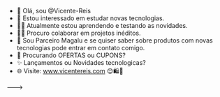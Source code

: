 - 📱 Olá, sou @Vicente-Reis 
- 👀 Estou interessado em estudar novas tecnologias. 
- 🧑‍⚖️ Atualmente estou aprendendo e testando as novidades. 
- 🙋‍♂️ Procuro colaborar em projetos inéditos. 
- 🏪 Sou Parceiro Magalu e se quiser saber sobre produtos com novas tecnologias pode entrar em contato comigo. 
- 🤑 Procurando OFERTAS ou CUPONS?  
- ✨ Lançamentos ou Novidades tecnologicas? 
- 🌐 Visite: www.vicentereis.com 😊🛍️🚀
<!---
Vicente-Reis/VR-CONSULTORIA é um repositório ✨ especial ✨ porque seu `README.md` (este arquivo) aparece no seu perfil do GitHub.
Você pode clicar no link Visualizar para ver suas alterações.
--->
--->
